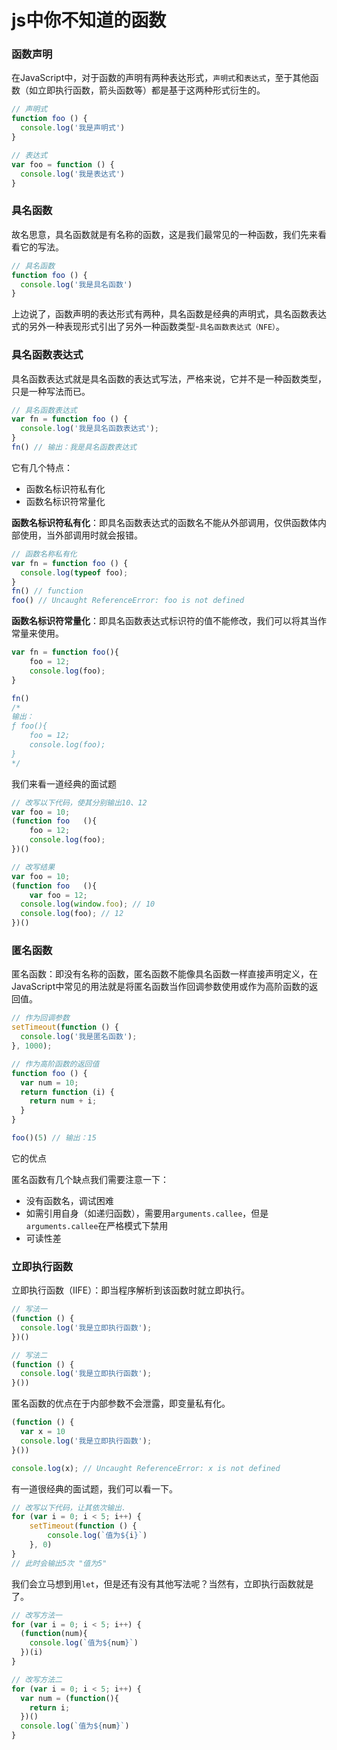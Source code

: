 # js中你不知道的函数

### 函数声明
在JavaScript中，对于函数的声明有两种表达形式，`声明式`和`表达式`，至于其他函数（如立即执行函数，箭头函数等）都是基于这两种形式衍生的。
```javascript
// 声明式
function foo () {
  console.log('我是声明式')
}

// 表达式
var foo = function () {
  console.log('我是表达式')
}
```

### 具名函数
故名思意，具名函数就是有名称的函数，这是我们最常见的一种函数，我们先来看看它的写法。
```javascript
// 具名函数
function foo () {
  console.log('我是具名函数')
}
```
上边说了，函数声明的表达形式有两种，具名函数是经典的声明式，具名函数表达式的另外一种表现形式引出了另外一种函数类型-`具名函数表达式（NFE）`。

### 具名函数表达式
具名函数表达式就是具名函数的表达式写法，严格来说，它并不是一种函数类型，只是一种写法而已。
```javascript
// 具名函数表达式
var fn = function foo () {
  console.log('我是具名函数表达式');
}
fn() // 输出：我是具名函数表达式
```
它有几个特点：

- 函数名标识符私有化
- 函数名标识符常量化

**函数名标识符私有化**：即具名函数表达式的函数名不能从外部调用，仅供函数体内部使用，当外部调用时就会报错。
```javascript
// 函数名称私有化
var fn = function foo () {
  console.log(typeof foo);
}
fn() // function
foo() // Uncaught ReferenceError: foo is not defined
```
**函数名标识符常量化**：即具名函数表达式标识符的值不能修改，我们可以将其当作常量来使用。
```javascript
var fn = function foo(){
	foo = 12;
	console.log(foo);
}

fn()
/*
输出：
ƒ foo(){
	foo = 12;
	console.log(foo);
}
*/
```
我们来看一道经典的面试题
```javascript
// 改写以下代码，使其分别输出10、12
var foo = 10;
(function foo	(){
	foo = 12;
	console.log(foo);
})()

// 改写结果
var foo = 10;
(function foo	(){
	var foo = 12;
  console.log(window.foo); // 10
  console.log(foo); // 12
})()
```

### 匿名函数
匿名函数：即没有名称的函数，匿名函数不能像具名函数一样直接声明定义，在JavaScript中常见的用法就是将匿名函数当作回调参数使用或作为高阶函数的返回值。
```javascript
// 作为回调参数
setTimeout(function () {
  console.log('我是匿名函数');
}, 1000);

// 作为高阶函数的返回值
function foo () {
  var num = 10;
  return function (i) {
    return num + i;
  }
}

foo()(5) // 输出：15
```
它的优点


匿名函数有几个缺点我们需要注意一下：
- 没有函数名，调试困难
- 如需引用自身（如递归函数），需要用`arguments.callee`，但是`arguments.callee`在严格模式下禁用
- 可读性差

### 立即执行函数
立即执行函数（IIFE）：即当程序解析到该函数时就立即执行。
```javascript
// 写法一
(function () {
  console.log('我是立即执行函数');
})()

// 写法二
(function () {
  console.log('我是立即执行函数');
}())
```

匿名函数的优点在于内部参数不会泄露，即变量私有化。
```javascript
(function () {
  var x = 10
  console.log('我是立即执行函数');
}())

console.log(x); // Uncaught ReferenceError: x is not defined
```

有一道很经典的面试题，我们可以看一下。
```javascript
// 改写以下代码，让其依次输出.
for (var i = 0; i < 5; i++) {
    setTimeout(function () {
        console.log(`值为${i}`)
    }, 0)
}
// 此时会输出5次 "值为5"
```

我们会立马想到用`let`，但是还有没有其他写法呢？当然有，立即执行函数就是了。
```javascript
// 改写方法一
for (var i = 0; i < 5; i++) {
  (function(num){
    console.log(`值为${num}`)
  })(i)
}

// 改写方法二
for (var i = 0; i < 5; i++) {
  var num = (function(){
    return i;
  })()
  console.log(`值为${num}`)
}
```